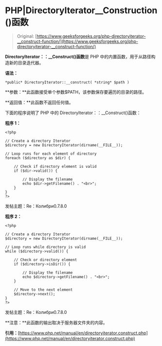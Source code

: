 # PHP|DirectoryIterator__Construction()函数

> Original: [https://www.geeksforgeeks.org/php-directoryiterator-__construct-function/](https://www.geeksforgeeks.org/php-directoryiterator-__construct-function/)

**DirectoryIterator：：__Construct()函数**是 PHP 中的内置函数，用于从路径构造新的目录迭代器。

**语法：**

```
*public* DirectoryIterator::__construct( *string* $path )
```

**参数：**此函数接受单个参数$PATH，该参数保存要遍历的目录的路径。

**返回值：**此函数不返回任何值。

下面的程序说明了 PHP 中的 DirectoryIterator：：__Construct()函数：

**程序 1：**

```
<?php

// Create a directory Iterator
$directory = new DirectoryIterator(dirname(__FILE__));

// Loop runs for each element of directory
foreach ($directory as $dir) {

    // Check if directory element is valid
    if ($dir->valid()) {

        // Display the filename
        echo $dir->getFilename() . "<br>";
    }
}
?>
```

发帖主题：Re：Колибри0.7.8.0

**程序 2：**

```
<?php

// Create a directory Iterator
$directory = new DirectoryIterator(dirname(__FILE__));

// Loop runs while directory is valid
while ($directory->valid()) {

    // Check or directory element
    if ($directory->isDir()) {

        // Display the filename
        echo $directory->getFilename() . "<br>";
    }

    // Move to the next element
    $directory->next();
}
?> 
```

发帖主题：Re：Колибри0.7.8.0

**注意：**此函数的输出取决于服务器文件夹的内容。

**引用：**[https://www.php.net/manual/en/directoryiterator.construct.php](https://www.php.net/manual/en/directoryiterator.construct.php)
